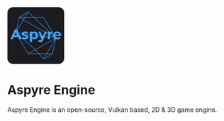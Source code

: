 <img src="https://github.com/JonasKorte/Aspyre-Engine/raw/master/branding/icon.png" alt="Aspyre Icon" width="128px"/>
<h1>Aspyre Engine</h1>
<p>Aspyre Engine is an open-source, Vulkan based, 2D & 3D game engine.</p>
